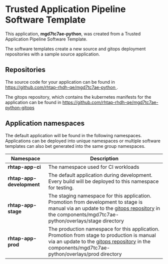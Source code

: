 # Trusted Application Pipeline Software Template

This application, **mgd7tc7ae-python**, was created from a Trusted Application Pipeline Software Template.

The software templates create a new source and gitops deployment repositories with a sample source application. 

## Repositories

The source code for your application can be found in [https://github.com/rhtap-rhdh-qe/mgd7tc7ae-python ](https://github.com/rhtap-rhdh-qe/mgd7tc7ae-python ).
 
The gitops repository, which contains the kubernetes manifests for the application can be found in 
[https://github.com/rhtap-rhdh-qe/mgd7tc7ae-python-gitops ](https://github.com/rhtap-rhdh-qe/mgd7tc7ae-python-gitops ) 

## Application namespaces 

The default application will be found in the following namespaces. Applications can be deployed into unique namespaces or multiple software templates can also bet generated into the same group namespaces.  

|  Namespace   |  Description   |  
| -------- | -------- |
| **rhtap-app-ci** | The namespace used for CI workloads |
| **rhtap-app-development** | The default application during development. Every build will be deployed to this namespace for testing. |
| **rhtap-app-stage** | The staging namespace for this application. Promotion from development to stage is manual via an update to the [gitops repository](https://github.com/rhtap-rhdh-qe/mgd7tc7ae-python-gitops ) in the components/mgd7tc7ae-python/overlays/stage directory |
| **rhtap-app-prod** | The production namespace for this application. Promotion from stage to production is manual via an update to the [gitops repository](https://github.com/rhtap-rhdh-qe/mgd7tc7ae-python-gitops ) in the components/mgd7tc7ae-python/overlays/prod directory |